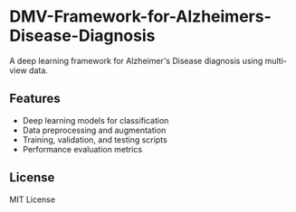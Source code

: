 # DMV-Framework-for-Alzheimers-Disease-Diagnosis

A deep learning framework for Alzheimer's Disease diagnosis using multi-view data.

## Features

- Deep learning models for classification
- Data preprocessing and augmentation
- Training, validation, and testing scripts
- Performance evaluation metrics

## License

MIT License
